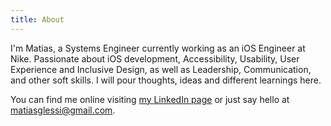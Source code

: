 ```yaml
---
title: About
---
```



I'm Matias, a Systems Engineer currently working as an iOS Engineer at Nike. Passionate about iOS development, Accessibility, Usability, User Experience and Inclusive Design, as well as Leadership, Communication, and other soft skills. I will pour thoughts, ideas and different learnings here.

You can find me online visiting [my LinkedIn page](https://www.linkedin.com/in/matias-alejandro-glessi/) or just say hello at [matiasglessi@gmail.com](https://www.linkedin.com/in/matias-alejandro-glessi/).
